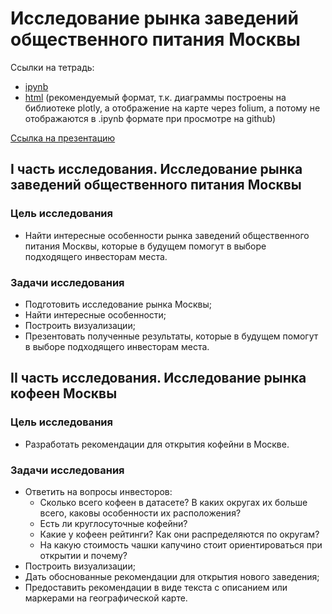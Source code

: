 # Исследование рынка заведений общественного питания Москвы

Ссылки на тетрадь:
- [ipynb](https://github.com/SavelevD/Data_analyst_portfolio/blob/main/Yandex_DA/Moscow_catering_market/Moscow_catering_market.ipynb)
- [html](https://github.com/SavelevD/Data_analyst_portfolio/blob/main/Yandex_DA/Moscow_catering_market/Moscow_catering_market.html) (рекомендуемый формат, т.к. диаграммы построены на библиотеке plotly, а отображение на карте через folium, а потому не отображаются в .ipynb формате при просмотре на github)  

[Ссылка на презентацию](https://disk.yandex.ru/i/csuPegfBZMGUww)

## I часть исследования. Исследование рынка заведений общественного питания Москвы

### Цель исследования
-  Найти интересные особенности рынка заведений общественного питания Москвы, которые в будущем помогут в выборе подходящего инвесторам места.

### Задачи исследования
- Подготовить исследование рынка Москвы;
- Найти интересные особенности;
- Построить визуализации;
- Презентовать полученные результаты, которые в будущем помогут в выборе подходящего инвесторам места.

## II часть исследования. Исследование рынка кофеен Москвы

### Цель исследования
- Разработать рекомендации для открытия кофейни в Москве.

### Задачи исследования
- Ответить на вопросы инвесторов:
    - Сколько всего кофеен в датасете? В каких округах их больше всего, каковы особенности их расположения?
    - Есть ли круглосуточные кофейни?
    - Какие у кофеен рейтинги? Как они распределяются по округам?
    - На какую стоимость чашки капучино стоит ориентироваться при открытии и почему?
- Построить визуализации;
- Дать обоснованные рекомендации для открытия нового заведения;
- Предоставить рекомендации в виде текста с описанием или маркерами на географической карте.
